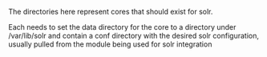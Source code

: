 The directories here represent cores that should exist for solr.

Each needs to set the data directory for the core to a directory
under /var/lib/solr and contain a conf directory with the desired
solr configuration, usually pulled from the module being used for 
solr integration